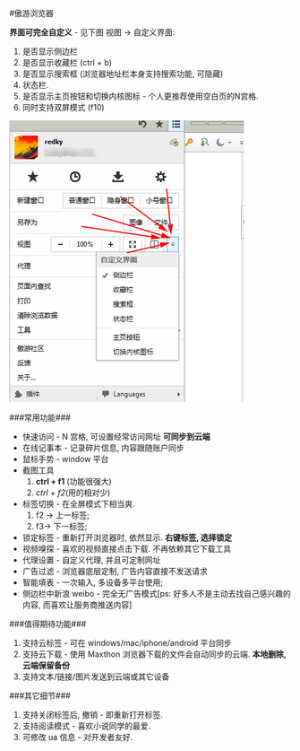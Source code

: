 #傲游浏览器

**界面可完全自定义** - 见下图
视图 -> 自定义界面:

1. 是否显示侧边栏
2. 是否显示收藏栏 (ctrl + b)
3. 是否显示搜索框 (浏览器地址栏本身支持搜索功能, 可隐藏)
4. 状态栏.
5. 是否显示主页按钮和切换内核图标 - 个人更推荐使用空白页的N宫格.
6. 同时支持双屏模式 (f10)

![ui](../images/ui.png)


###常用功能###

* 快速访问 - N 宫格, 可设置经常访问网址 **可同步到云端**
* 在线记事本 - 记录碎片信息, 内容跟随账户同步
* 鼠标手势 - window 平台
* 截图工具
    1. **ctrl + f1** (功能很强大)
    2. *ctrl + f2*(用的相对少)
* 标签切换 - 在全屏模式下相当爽.
    1. f2 -> 上一标签;  
    2. f3-> 下一标签;
* 锁定标签 - 重新打开浏览器时, 依然显示. **右键标签, 选择锁定**
* 视频嗅探 - 喜欢的视频直接点击下载. 不再依赖其它下载工具
* 代理设置 - 自定义代理, 并且可定制网址
* 广告过滤 - 浏览器底层定制, 广告内容直接不发送请求
* 智能填表 - 一次输入, 多设备多平台使用;
* 侧边栏中新浪 weibo - 完全无广告模式[ps: 好多人不是主动去找自己感兴趣的内容, 而喜欢让服务商推送内容]

###值得期待功能###
1. 支持云标签 - 可在 windows/mac/iphone/android 平台同步
2. 支持云下载 - 使用 Maxthon 浏览器下载的文件会自动同步的云端. **本地删除, 云端保留备份**
3. 支持文本/链接/图片发送到云端或其它设备


###其它细节###

1. 支持关闭标签后, 撤销 - 即重新打开标签. 
2. 支持阅读模式 - 喜欢小说同学的最爱.
2. 可修改 ua 信息 - 对开发者友好.